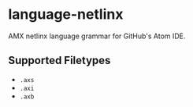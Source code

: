 # language-netlinx

AMX netlinx language grammar for GitHub's Atom IDE.

## Supported Filetypes

* `.axs`
* `.axi`
* `.axb`
